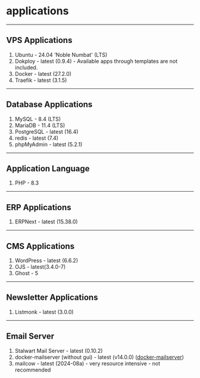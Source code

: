 # applications
------------------------------------
## VPS Applications
1. Ubuntu - 24.04 'Noble Numbat' (LTS)
2. Dokploy - latest (0.9.4) - Available apps through templates are not included.
3. Docker - latest (27.2.0)
4. Traefik - latest (3.1.5)
------------------------------------
## Database Applications
1. MySQL - 8.4 (LTS)
2. MariaDB - 11.4 (LTS)
3. PostgreSQL - latest (16.4)
4. redis - latest (7.4)
5. phpMyAdmin - latest (5.2.1)
------------------------------------
## Application Language
1. PHP - 8.3
------------------------------------
## ERP Applications
1. ERPNext - latest (15.38.0)
------------------------------------
## CMS Applications
1. WordPress - latest (6.6.2)
2. OJS - latest(3.4.0-7)
3. Ghost - 5
------------------------------------
## Newsletter Applications
1. Listmonk - latest (3.0.0)
------------------------------------
## Email Server
1. Stalwart Mail Server - latest (0.10.2)
2. docker-mailserver (without gui) - latest (v14.0.0) ([docker-mailserver](https://github.com/docker-mailserver/docker-mailserver))
3. mailcow - latest (2024-08a) - very resource intensive - not recommended